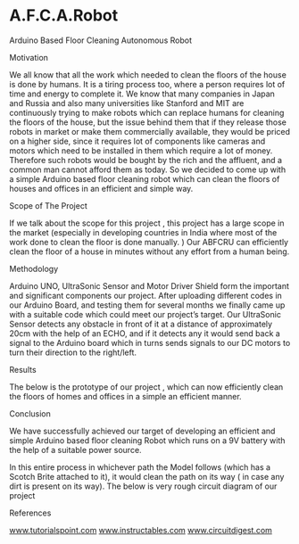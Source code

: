 # A.F.C.A.Robot
Arduino Based Floor Cleaning Autonomous Robot

Motivation

We all know that all the work which needed to clean the floors of the house is done by humans.
It is a tiring process too, where a person requires lot of time and energy to complete it.
We know that many companies in Japan and Russia and also many universities like Stanford and MIT are continuously 
trying to make robots which can replace humans for cleaning the floors of the house, but the issue behind them that if they release
 those robots in market or make them commercially available, they would be priced on a higher side, since it requires lot of
 components like cameras and motors which need to be installed in them which require a lot of money. Therefore such
 robots would be bought by the rich and the affluent, and a common man cannot afford them as today. So we decided 
to come up with a simple Arduino based floor cleaning robot which can clean the floors of houses and offices in an 
efficient and simple way.


Scope of The Project

If we talk about the scope for this project , this project has a large scope in the market
 (especially in developing countries in India where most of the work done to clean the floor is done manually.     )
	Our ABFCRU can efficiently clean the floor of a house in minutes without any effort from a human being.


Methodology

Arduino UNO, UltraSonic Sensor and Motor Driver Shield form the important and significant components our project.
After uploading different codes in our Arduino Board, and testing them for several months we finally came up with a suitable 
code which could meet our project’s target. 
Our UltraSonic Sensor detects any obstacle in front of it at a distance of approximately 20cm with the help of an ECHO, and if 
it detects any it would send back a signal to the Arduino board which in turns sends signals to our DC motors to turn their 
direction to the right/left.


Results

The below is the prototype of our     project , which can now efficiently    clean the floors of homes and offices
 in a simple an efficient manner.


Conclusion

We have successfully achieved our target of developing 
an  efficient and simple Arduino based floor cleaning 
Robot which runs on a 9V battery with the 
help of a suitable power source.


In this entire process in whichever path the Model follows (which has a Scotch Brite attached to it), it would clean the 
path on its way ( in case any dirt is present on its way).
The below is very rough circuit diagram of our project


References

www.tutorialspoint.com
  www.instructables.com
   www.circuitdigest.com 






